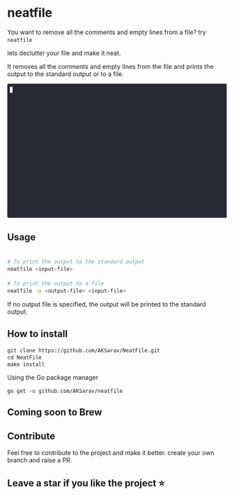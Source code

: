 # neatfile

You want to remove all the comments and empty lines from a file?  try `neatfile`

lets declutter your file and make it neat.

It removes all the comments and empty lines from the file and prints the output to the standard output or to a file.

![neatfile](demo-short.gif)


## Usage

```bash

# To print the output to the standard output
neatfile <input-file> 

# To print the output to a file
neatfile -o <output-file> <input-file> 

```

If no output file is specified, the output will be printed to the standard output.

## How to install

```
git clone https://github.com/AKSarav/NeatFile.git
cd NeatFile
make install
```

Using the Go package manager

```
go get -u github.com/AKSarav/neatfile
```

## Coming soon to Brew 

## Contribute

Feel free to contribute to the project and make it better. create your own branch and raise a PR.

## Leave a star if you like the project :star:



